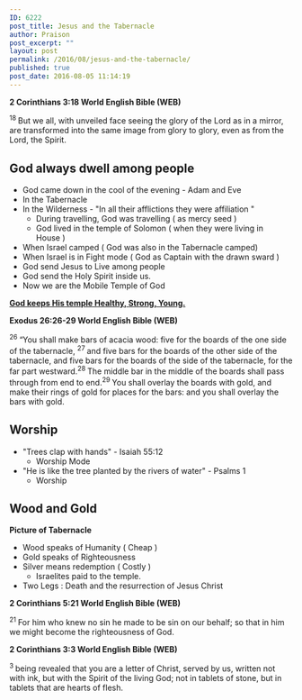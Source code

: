 ```yaml
---
ID: 6222
post_title: Jesus and the Tabernacle
author: Praison
post_excerpt: ""
layout: post
permalink: /2016/08/jesus-and-the-tabernacle/
published: true
post_date: 2016-08-05 11:14:19
---
```

<p class="passage-display"><strong><span class="passage-display-bcv">2 Corinthians 3:18
</span><span class="passage-display-version">World English Bible (WEB)</span></strong></p>
<span id="en-WEB-28861" class="text 2Cor-3-18"><sup class="versenum">18 </sup>But we all, with unveiled face seeing the glory of the Lord as in a mirror, are transformed into the same image from glory to glory, even as from the Lord, the Spirit.</span>
<h2><strong>God always dwell among people</strong></h2>
<ul>
 	<li>God came down in the cool of the evening - Adam and Eve</li>
 	<li>In the Tabernacle</li>
 	<li>In the Wilderness - "In all their afflictions they were affiliation "
<ul>
 	<li>During travelling, God was travelling ( as mercy seed )</li>
 	<li>God lived in the temple of Solomon ( when they were living in House )</li>
</ul>
</li>
 	<li>When Israel camped ( God was also in the Tabernacle camped)</li>
 	<li>When Israel is in Fight mode ( God as Captain with the drawn sward )</li>
 	<li>God send Jesus to Live among people</li>
 	<li>God send the Holy Spirit inside us.</li>
 	<li>Now we are the Mobile Temple of God</li>
</ul>
<span style="text-decoration: underline;"><strong>God keeps His temple Healthy, Strong, Young.</strong></span>
<p class="passage-display"><strong><span class="passage-display-bcv">Exodus 26:26-29
</span><span class="passage-display-version">World English Bible (WEB)</span></strong></p>
<span id="en-WEB-2262" class="text Exod-26-26"><sup class="versenum">26 </sup>“You shall make bars of acacia wood: five for the boards of the one side of the tabernacle, </span><span id="en-WEB-2263" class="text Exod-26-27"><sup class="versenum">27 </sup>and five bars for the boards of the other side of the tabernacle, and five bars for the boards of the side of the tabernacle, for the far part westward.</span><span id="en-WEB-2264" class="text Exod-26-28"><sup class="versenum">28 </sup>The middle bar in the middle of the boards shall pass through from end to end.</span><span id="en-WEB-2265" class="text Exod-26-29"><sup class="versenum">29 </sup>You shall overlay the boards with gold, and make their rings of gold for places for the bars: and you shall overlay the bars with gold.</span>
<h2><strong>Worship</strong></h2>
<ul>
 	<li>"Trees clap with hands" - Isaiah 55:12
<ul>
 	<li>Worship Mode</li>
</ul>
</li>
 	<li>"He is like the tree planted by the rivers of water" - Psalms 1
<ul>
 	<li>Worship</li>
</ul>
</li>
</ul>
<h2><strong>Wood and Gold</strong></h2>
<strong>Picture of Tabernacle</strong>
<ul>
 	<li>Wood speaks of Humanity ( Cheap )</li>
 	<li>Gold speaks of Righteousness</li>
 	<li>Silver means redemption ( Costly )
<ul>
 	<li>Israelites paid to the temple.</li>
</ul>
</li>
 	<li>Two Legs : Death and the resurrection of Jesus Christ</li>
</ul>
<strong>2 Corinthians 5:21
<span class="passage-display-version">World English Bible (WEB)</span></strong>

<span id="en-WEB-28900" class="text 2Cor-5-21"><sup class="versenum">21 </sup>For him who knew no sin he made to be sin on our behalf; so that in him we might become the righteousness of God.</span>
<p class="passage-display"><strong><span class="passage-display-bcv">2 Corinthians 3:3
</span><span class="passage-display-version">World English Bible (WEB)</span></strong></p>
<span id="en-WEB-28846" class="text 2Cor-3-3"><sup class="versenum">3 </sup>being revealed that you are a letter of Christ, served by us, written not with ink, but with the Spirit of the living God; not in tablets of stone, but in tablets that are hearts of flesh.</span>